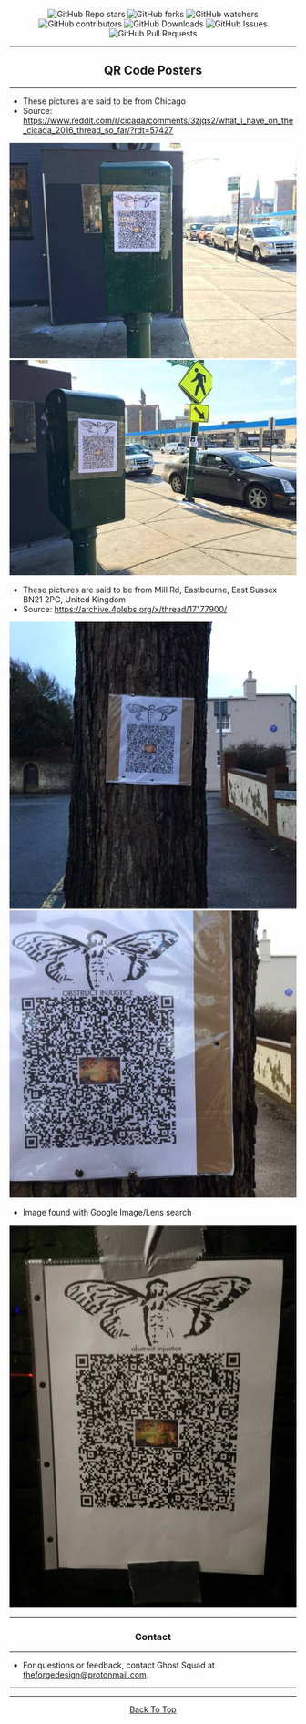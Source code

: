 <a id="top"></a>

<p align="center">
  <img src="https://img.shields.io/github/stars/BHQST/3301" alt="GitHub Repo stars">
  <img src="https://img.shields.io/github/forks/BHQST/3301" alt="GitHub forks">
  <img src="https://img.shields.io/github/watchers/BHQST/3301" alt="GitHub watchers">
  <img src="https://img.shields.io/github/contributors-anon/BHQST/3301" alt="GitHub contributors">
  <img src="https://img.shields.io/github/downloads/BHQST/3301/total" alt="GitHub Downloads">
  <img src="https://img.shields.io/github/issues/BHQST/3301" alt="GitHub Issues">
  <img src="https://img.shields.io/github/issues-pr/BHQST/3301" alt="GitHub Pull Requests">
</p>

***
<h2 align="center">QR Code Posters </h2>

***

- These pictures are said to be from Chicago
- Source: https://www.reddit.com/r/cicada/comments/3zjqs2/what_i_have_on_the_cicada_2016_thread_so_far/?rdt=57427

![Posters](QRPoster1a.jpg)
![Posters](QRPoster1b.jpg)

- These pictures are said to be from Mill Rd, Eastbourne, East Sussex BN21 2PG, United Kingdom
- Source: https://archive.4plebs.org/x/thread/17177900/


![Posters](QRPoster2a.jpg)
![Posters](QRPoster2b.jpg)

- Image found with Google Image/Lens search

![Posters](QRPoster3.jpg)


 
***
<h3 align="center">Contact</h3>

***

- For questions or feedback, contact Ghost Squad at theforgedesign@protonmail.com.

***
***
<p align="center">
  <a href="#top">Back To Top</a>
</p>
